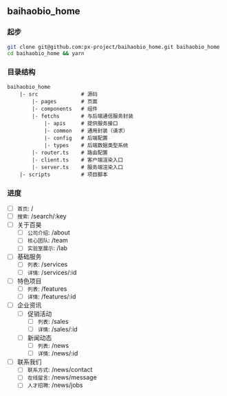 ## baihaobio_home

### 起步

```bash
git clone git@github.com:px-project/baihaobio_home.git baihaobio_home
cd baihaobio_home && yarn
```

### 目录结构

```
baihaobio_home
    |- src              # 源码
        |- pages        # 页面
        |- components   # 组件
        |- fetchs       # 与后端通信服务封装
            |- apis     # 提供服务接口
            |- common   # 通用封装（请求）
            |- config   # 后端配置
            |- types    # 后端数据类型系统
        |- router.ts    # 路由配置
        |- client.ts    # 客户端渲染入口
        |- server.ts    # 服务端渲染入口
    |- scripts          # 项目脚本
```

### 进度

- [ ] `首页`: /
- [ ] `搜索`: /search/:key
- [ ] 关于百昊
    - [ ] `公司介绍`: /about
    - [ ] `核心团队`: /team
    - [ ] `实验室展示`: /lab
- [ ] 基础服务
    - [ ] `列表`: /services
    - [ ] `详情`: /services/:id
- [ ] 特色项目
    - [ ] `列表`: /features
    - [ ] `详情`: /features/:id
- [ ] 企业资讯
    - [ ] 促销活动
        - [ ] `列表`: /sales
        - [ ] `详情`: /sales/:id
    - [ ] 新闻动态
        - [ ] `列表`: /news
        - [ ] `详情`: /news/:id
- [ ] 联系我们
    - [ ] `联系方式`: /news/contact
    - [ ] `在线留言`: /news/message
    - [ ] `人才招聘`: /news/jobs
